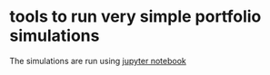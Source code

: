 # tools to run very simple portfolio simulations

The simulations are run using [jupyter notebook](https://jupyter.org/)

